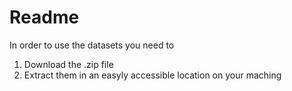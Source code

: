 # Readme

In order to use the datasets you need to

1. Download the .zip file
2. Extract them in an easyly accessible location on your maching 
